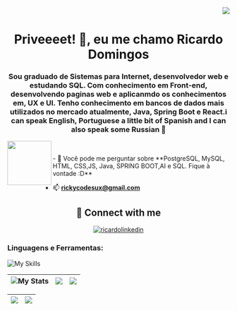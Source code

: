 <img align="right" src="https://komarev.com/ghpvc/?username=rickydomingos97&color=FFBE1A"><br>

<h1 align="center">Priveeeet! 👋, eu me chamo Ricardo Domingos</h1>
<h3 align="center">Sou graduado de Sistemas para Internet, desenvolvedor web e estudando SQL. Com conhecimento em Front-end, desenvolvendo paginas web e aplicanmdo os conhecimentos em, UX e UI. Tenho conhecimento em bancos de dados mais utilizados no mercado atualmente, Java, Spring Boot e React.i can speak English, Portuguese a little bit of Spanish and I can also speak some Russian 🥑 </h3>

<img align="left" width="100px" src="https://user-images.githubusercontent.com/74038190/216122028-c05b52fb-983e-4ee8-8811-6f30cd9ea5d5.png">
<br>


<p>
- 💬 Você pode me perguntar sobre **PostgreSQL, MySQL, HTML, CSS,JS, Java, SPRING BOOT,AI e SQL. Fique à vontade :D**

- 📫 **rickycodesux@gmail.com**
</p>


<h2 align="center">👥 Connect with me</h2>
<p align="center">
   <a  href="https://www.linkedin.com/in/rickydomingos/" target="blank"><img align="center" src="https://img.shields.io/badge/LinkedIn-0077B5?style=for-the-badge&logo=linkedin&logoColor=white" alt="ricardolinkedin" /></a>
</p>

<h3 align="left">Linguagens e Ferramentas:</h3>
<p align="left"> 

![My Skills](https://skillicons.dev/icons?i=js,html,css,tailwind,figma,notion,git,visualstudio,java,spring,maven,docker,postman,mysql,postgresql,react,nodejs,ubuntu,linux,windows) 
</p>

<!-- 
theme=ocean_dark 
tokyonight: 35AFA3 Green | BF91F3 Purple | 1A1B27 Dark 
-->


| ![My Stats](http://github-profile-summary-cards.vercel.app/api/cards/stats?username=rickydomingos97&theme=tokyonight) | ![](http://github-profile-summary-cards.vercel.app/api/cards/repos-per-language?username=rickydomingos97&hide=Html&theme=tokyonight) | ![](http://github-profile-summary-cards.vercel.app/api/cards/most-commit-language?username=rickydomingos97&theme=tokyonight) |
| :-: | :-: | :-: |

| ![](http://github-profile-summary-cards.vercel.app/api/cards/profile-details?username=rickydomingos97&theme=tokyonight) | ![](https://github-readme-streak-stats.herokuapp.com/?user=rickydomingos97&theme=tokyonight&hide_border=true&date_format=M%20j%5B%2C%20Y%5D&background=1A1B27&stroke=35AFA3&ring=BF91F3&fire=BF91F3&currStreakNum=BF91F3&sideNums=BF91F3&currStreakLabel=BF91F3&sideLabels=BF91F3&dates=35AFA3) |
| :-: | :-: |

<!-- <table>
<tr>
<td> <img src="https://github-readme-stats.vercel.app/api/top-langs/?username=rickydomingos97&layout=compact" alt="isaque" />
</td>    
<td> <img src="https://github-readme-stats.vercel.app/api?username=rickydomingos97&show_icons=true&count_private=true&theme=tokyonight&hide=stars" alt="isaque" />
</td>
</tr>
<tr>
<td> <img src="https://github-readme-streak-stats.herokuapp.com/?user=rickydomingos97&theme=tokyonight" alt="isaque" />
</td>    
<td> 
<img src="https://github-profile-summary-cards.vercel.app/api/cards/profile-details?username=rickydomingos97&theme=vue" />
</td>
</tr> -->
